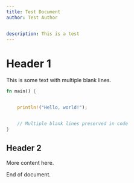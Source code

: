 ```yaml
---
title: Test Document
author: Test Author


description: This is a test
---
```


# Header 1

This is some text with multiple blank lines.

```rust
fn main() {


    println!("Hello, world!");


    // Multiple blank lines preserved in code
}
```

## Header 2

More content here.

End of document.
